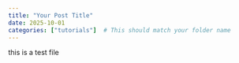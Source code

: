 ```yaml
---
title: "Your Post Title"
date: 2025-10-01
categories: ["tutorials"]  # This should match your folder name
---
```




this is a test file 
